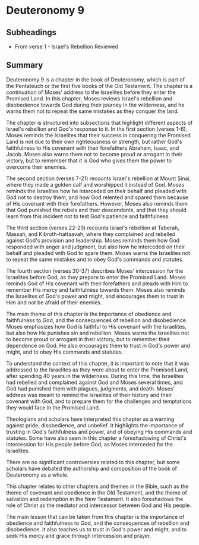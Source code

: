 # Deuteronomy 9

## Subheadings

* From verse 1 - Israel's Rebellion Reviewed

## Summary

Deuteronomy 9 is a chapter in the book of Deuteronomy, which is part of the Pentateuch or the first five books of the Old Testament. The chapter is a continuation of Moses' address to the Israelites before they enter the Promised Land. In this chapter, Moses reviews Israel's rebellion and disobedience towards God during their journey in the wilderness, and he warns them not to repeat the same mistakes as they conquer the land.

The chapter is structured into subsections that highlight different aspects of Israel's rebellion and God's response to it. In the first section (verses 1-6), Moses reminds the Israelites that their success in conquering the Promised Land is not due to their own righteousness or strength, but rather God's faithfulness to His covenant with their forefathers Abraham, Isaac, and Jacob. Moses also warns them not to become proud or arrogant in their victory, but to remember that it is God who gives them the power to overcome their enemies.

The second section (verses 7-21) recounts Israel's rebellion at Mount Sinai, where they made a golden calf and worshipped it instead of God. Moses reminds the Israelites how he interceded on their behalf and pleaded with God not to destroy them, and how God relented and spared them because of His covenant with their forefathers. However, Moses also reminds them that God punished the rebels and their descendants, and that they should learn from this incident not to test God's patience and faithfulness.

The third section (verses 22-29) recounts Israel's rebellion at Taberah, Massah, and Kibroth-hattaavah, where they complained and rebelled against God's provision and leadership. Moses reminds them how God responded with anger and judgment, but also how he interceded on their behalf and pleaded with God to spare them. Moses warns the Israelites not to repeat the same mistakes and to obey God's commands and statutes.

The fourth section (verses 30-37) describes Moses' intercession for the Israelites before God, as they prepare to enter the Promised Land. Moses reminds God of His covenant with their forefathers and pleads with Him to remember His mercy and faithfulness towards them. Moses also reminds the Israelites of God's power and might, and encourages them to trust in Him and not be afraid of their enemies.

The main theme of this chapter is the importance of obedience and faithfulness to God, and the consequences of rebellion and disobedience. Moses emphasizes how God is faithful to His covenant with the Israelites, but also how He punishes sin and rebellion. Moses warns the Israelites not to become proud or arrogant in their victory, but to remember their dependence on God. He also encourages them to trust in God's power and might, and to obey His commands and statutes.

To understand the context of this chapter, it is important to note that it was addressed to the Israelites as they were about to enter the Promised Land, after spending 40 years in the wilderness. During this time, the Israelites had rebelled and complained against God and Moses several times, and God had punished them with plagues, judgments, and death. Moses' address was meant to remind the Israelites of their history and their covenant with God, and to prepare them for the challenges and temptations they would face in the Promised Land.

Theologians and scholars have interpreted this chapter as a warning against pride, disobedience, and unbelief. It highlights the importance of trusting in God's faithfulness and power, and of obeying His commands and statutes. Some have also seen in this chapter a foreshadowing of Christ's intercession for His people before God, as Moses interceded for the Israelites.

There are no significant controversies related to this chapter, but some scholars have debated the authorship and composition of the book of Deuteronomy as a whole.

This chapter relates to other chapters and themes in the Bible, such as the theme of covenant and obedience in the Old Testament, and the theme of salvation and redemption in the New Testament. It also foreshadows the role of Christ as the mediator and intercessor between God and His people.

The main lesson that can be taken from this chapter is the importance of obedience and faithfulness to God, and the consequences of rebellion and disobedience. It also teaches us to trust in God's power and might, and to seek His mercy and grace through intercession and prayer.